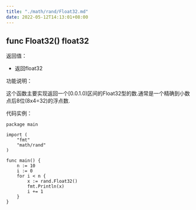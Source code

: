 ```yaml
---
title: "./math/rand/Float32.md"
date: 2022-05-12T14:13:01+08:00
---
```

## func Float32() float32

返回值：

- 返回float32

功能说明：


这个函数主要实现返回一个[0.0.1.0)区间的Float32型的数.通常是一个精确到小数点后8位(8x4=32)的浮点数.


代码实例：

	package main

	import (
		"fmt"
		"math/rand"
	)

	func main() {
		n := 10
		i := 0
		for i < n {
			x := rand.Float32()
			fmt.Println(x)
			i += 1
		}
	}






